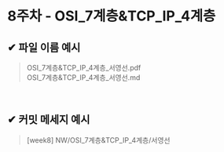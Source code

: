 # 8주차 - OSI_7계층&TCP_IP_4계층

## ✔ 파일 이름 예시

> OSI_7계층&TCP_IP_4계층_서영선.pdf<br>
> OSI_7계층&TCP_IP_4계층_서영선.md

<br>

## ✔ 커밋 메세지 예시

> [week8] NW/OSI_7계층&TCP_IP_4계층/서영선
